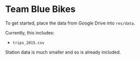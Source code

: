 # Team Blue Bikes #

To get started, place the data from Google Drive into `res/data`.

Currently, this includes:

* `trips_2015.csv`

Station data is much smaller and so is already included.